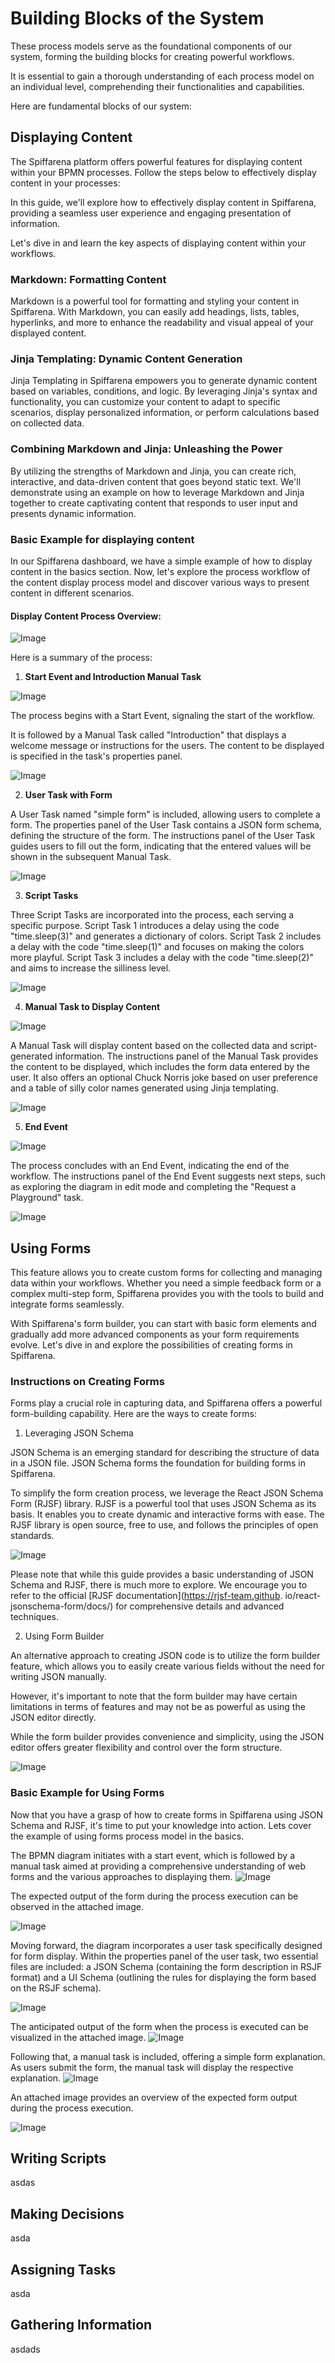 # Building Blocks of the System
These process models serve as the foundational components of our 
system, forming the building blocks for creating powerful workflows. 

It is essential to gain a thorough understanding of each process model
on an individual level, comprehending their functionalities and
capabilities. 

Here are fundamental blocks of our system:

## Displaying Content
The Spiffarena platform offers powerful features for displaying content  within your BPMN processes.
Follow the steps below to effectively display content in your processes:

In this guide, we'll explore how to effectively display content in Spiffarena, providing a seamless user experience and engaging presentation of information. 

Let's dive in and learn the key aspects of displaying content within your workflows.

### Markdown: Formatting Content
Markdown is a powerful tool for formatting and styling your content in Spiffarena. With Markdown, you can easily add headings, lists, tables, hyperlinks, and more to enhance the readability and visual appeal of your displayed content. 

### Jinja Templating: Dynamic Content Generation

Jinja Templating in Spiffarena empowers you to generate dynamic 
content based on variables, conditions, and logic. By leveraging 
Jinja's syntax and functionality, you can customize your content to 
adapt to specific scenarios, display personalized information, or 
perform calculations based on collected data.

### Combining Markdown and Jinja: Unleashing the Power

By utilizing the strengths of Markdown and Jinja, you can create rich, 
interactive, and data-driven content that goes beyond static text.
We'll demonstrate using an example on how to leverage Markdown and Jinja together to create captivating content that responds to user input and presents  dynamic information.

### Basic Example for displaying content

In our Spiffarena dashboard, we have a simple example of how to display content in the basics section. Now, let's explore the process workflow of the content display process model and discover various ways to present content in different scenarios.

#### Display Content Process Overview:

![Image](Images/Display_Content.png)

Here is a summary of the process:

1. **Start Event and Introduction Manual Task**

![Image](Images/Introduction_manual.png)

The process begins with a Start Event, signaling the start of the 
workflow.

It is followed by a Manual Task called "Introduction" that displays a 
welcome message or instructions for the users. The content to be 
displayed is specified in the task's properties panel.

![Image](Images/Manu_instructions_panel.png)

2. **User Task with Form**

A User Task named "simple form" is included, allowing users to 
complete a form.
The properties panel of the User Task contains a JSON form schema, 
defining the structure of the form.
The instructions panel of the User Task guides users to fill out the 
form, indicating that the entered values will be shown in the 
subsequent Manual Task.

![Image](Images/User_instructions.png)

3. **Script Tasks**

Three Script Tasks are incorporated into the process, each serving a 
specific purpose.
Script Task 1 introduces a delay using the code "time.sleep(3)" and 
generates a dictionary of colors.
Script Task 2 includes a delay with the code "time.sleep(1)" and 
focuses on making the colors more playful.
Script Task 3 includes a delay with the code "time.sleep(2)" and aims 
to increase the silliness level.

![Image](Images/Script_instructions.png)

4. **Manual Task to Display Content**

![Image](Images/Manual_instructions.png)

A Manual Task will display content based on the collected data 
and script-generated information. The instructions panel of the Manual Task provides the content to be displayed, which includes the form data entered by the user.
It also offers an optional Chuck Norris joke based on user preference and a table of silly color names generated using Jinja templating.

![Image](Images/Manual_instructionss.png)

5. **End Event**

![Image](Images/End.png)

The process concludes with an End Event, indicating the end of the workflow.
The instructions panel of the End Event suggests next steps, such as exploring the diagram in edit mode and completing the "Request a Playground" task.

![Image](Images/end_message.png)

## Using Forms

This feature allows you to create custom forms for collecting and managing data within your workflows. Whether you need a simple feedback form or a complex multi-step form, Spiffarena provides you with the tools to build and integrate forms seamlessly.

With Spiffarena's form builder, you can start with basic form elements and gradually add more advanced components as your form requirements evolve. 
Let's dive in and explore the possibilities of creating forms in Spiffarena.

### Instructions on Creating Forms

Forms play a crucial role in capturing data, and Spiffarena offers a powerful form-building capability. Here are the ways to create forms:

1. Leveraging JSON Schema

JSON Schema is an emerging standard for describing the structure of data in a JSON file. JSON Schema forms the foundation for building forms in Spiffarena.

To simplify the form creation process, we leverage the React JSON 
Schema Form (RJSF) library. RJSF is a powerful tool that uses JSON 
Schema as its basis. It enables you to create dynamic and interactive 
forms with ease. The RJSF library is open source, free to use, and 
follows the principles of open standards.

![Image](Images/Form_json.png)

Please note that while this guide provides a basic understanding of 
JSON Schema and RJSF, there is much more to explore. We encourage you 
to refer to the official [RJSF documentation](https://rjsf-team.github.
io/react-jsonschema-form/docs/) for comprehensive details 
and advanced techniques.

2. Using Form Builder

An alternative approach to creating JSON code is to utilize the form 
builder feature, which allows you to easily create various fields 
without the need for writing JSON manually. 

However, it's important to 
note that the form builder may have certain limitations in terms of 
features and may not be as powerful as using the JSON editor directly. 

While the form builder provides convenience and simplicity, using the 
JSON editor offers greater flexibility and control over the form 
structure.

![Image](Images/Form-Builder.png)


### Basic Example for Using Forms
Now that you have a grasp of how to create forms in Spiffarena using 
JSON Schema and RJSF, it's time to put your knowledge into action. 
Lets cover the example of using forms process model in the basics.

The BPMN diagram initiates with a start event, which is followed by a manual task aimed at providing a comprehensive understanding of web forms and the various approaches to displaying them. 
![Image](Images/Form_manual_editor.png)

The expected output of the form during the process execution can be observed in the attached image.

![Image](Images/manual_outpul.png)

Moving forward, the diagram incorporates a user task specifically designed for form display. Within the properties panel of the user task, two essential files are included: a JSON Schema (containing the form description in RSJF format) and a UI Schema (outlining the rules for displaying the form based on the RSJF schema). 

![Image](Images/BPMN_Form_display.png)

The anticipated output of the form when the process is executed can be visualized in the attached image.
![Image](Images/Form_display.png)


Following that, a manual task is included, offering a simple form explanation. As users submit the form, the manual task will display the respective explanation.
![Image](Images/Manual_lasttt.png)

An attached image provides an overview of the expected form output during the process execution.

![Image](Images/Manual_last.png)


## Writing Scripts 


asdas
## Making Decisions

asda
## Assigning Tasks

asda
## Gathering Information
asdads